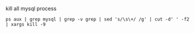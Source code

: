 kill all mysql process
```
ps aux | grep mysql | grep -v grep | sed 's/\s\+/ /g' | cut -d' ' -f2 | xargs kill -9
```

